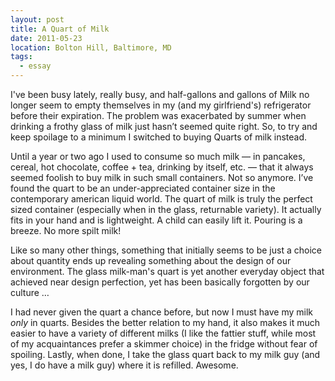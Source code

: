 ```yaml
---
layout: post
title: A Quart of Milk
date: 2011-05-23
location: Bolton Hill, Baltimore, MD
tags:
  - essay
---
```


I've been busy lately, really busy, and half-gallons and gallons of Milk no longer seem to empty themselves in my (and my girlfriend's) refrigerator before their expiration. The problem was exacerbated by summer when drinking a frothy glass of milk just hasn’t seemed quite right. So, to try and keep spoilage to a minimum I switched to buying Quarts of milk instead.

Until a year or two ago I used to consume so much milk — in pancakes, cereal, hot chocolate, coffee + tea, drinking by itself, etc. — that it always seemed foolish to buy milk in such small containers. Not so anymore. I’ve found the quart to be an under-appreciated container size in the contemporary american liquid world. The quart of milk is truly the perfect sized container (especially when in the glass, returnable variety). It actually fits in your hand and is lightweight. A child can easily lift it. Pouring is a breeze. No more spilt milk!

Like so many other things, something that initially seems to be just a choice about quantity ends up revealing something about the design of our environment. The glass milk-man's quart is yet another everyday object that achieved near design perfection, yet has been basically forgotten by our culture …

I had never given the quart a chance before, but now I must have my milk *only* in quarts. Besides the better relation to my hand, it also makes it much easier to have a variety of different milks (I like the fattier stuff, while most of my acquaintances prefer a skimmer choice) in the fridge without fear of spoiling. Lastly, when done, I take the glass quart back to my milk guy (and yes, I do have a milk guy) where it is refilled. Awesome.
